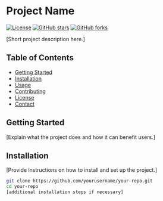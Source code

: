 # Project Name

[![License](https://img.shields.io/badge/License-MIT-blue.svg)](LICENSE)
[![GitHub stars](https://img.shields.io/github/stars/yourusername/your-repo.svg?style=social)](https://github.com/yourusername/your-repo/stargazers)
[![GitHub forks](https://img.shields.io/github/forks/yourusername/your-repo.svg?style=social)](https://github.com/yourusername/your-repo/network/members)

[Short project description here.]

## Table of Contents

- [Getting Started](#getting-started)
- [Installation](#installation)
- [Usage](#usage)
- [Contributing](#contributing)
- [License](#license)
- [Contact](#contact)

## Getting Started

[Explain what the project does and how it can benefit users.]

## Installation

[Provide instructions on how to install and set up the project.]

```bash
git clone https://github.com/yourusername/your-repo.git
cd your-repo
[additional installation steps if necessary]
